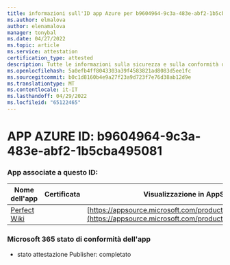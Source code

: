 ```yaml
---
title: informazioni sull'ID app Azure per b9604964-9c3a-483e-abf2-1b5cba495081
ms.author: elmalova
author: elenamalova
manager: tonybal
ms.date: 04/27/2022
ms.topic: article
ms.service: attestation
certification_type: attested
description: Tutte le informazioni sulla sicurezza e sulla conformità disponibili per b9604964-9c3a-483e-abf2-1b5cba495081.
ms.openlocfilehash: 5a0efb4ff8043303a39f4583821ad8083d5ee1fc
ms.sourcegitcommit: b0c1d8160b4e9a27f23a9d723f7e76d38ab12d9e
ms.translationtype: MT
ms.contentlocale: it-IT
ms.lasthandoff: 04/29/2022
ms.locfileid: "65122465"
---
```

# <a name="azure-app-id-b9604964-9c3a-483e-abf2-1b5cba495081"></a>APP AZURE ID: b9604964-9c3a-483e-abf2-1b5cba495081


### <a name="apps-associated-with-this-id"></a>App associate a questo ID:
| **Nome dell'app** | **Certificata** | **Visualizzazione in AppSource** |
|--------------|---------------|-----------------------|
| [Perfect Wiki](../forward/WA200001679.md) |  | [https://appsource.microsoft.com/product/office/WA200001679](https://appsource.microsoft.com/product/office/WA200001679) |

### <a name="microsoft-365-app-compliance-status"></a>Microsoft 365 stato di conformità dell'app
- stato attestazione Publisher: completato
